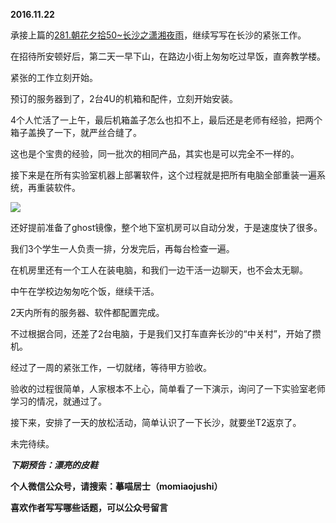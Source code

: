 
**2016.11.22**

承接上篇的[281.朝花夕拾50~长沙之潇湘夜雨](http://www.jianshu.com/p/5eef5d8db58a)，继续写写在长沙的紧张工作。

在招待所安顿好后，第二天一早下山，在路边小街上匆匆吃过早饭，直奔教学楼。

紧张的工作立刻开始。

预订的服务器到了，2台4U的机箱和配件，立刻开始安装。

4个人忙活了一上午，最后机箱盖子怎么也扣不上，最后还是老师有经验，把两个箱子盖换了一下，就严丝合缝了。

这也是个宝贵的经验，同一批次的相同产品，其实也是可以完全不一样的。

接下来是在所有实验室机器上部署软件，这个过程就是把所有电脑全部重装一遍系统，再重装软件。

![](http://upload-images.jianshu.io/upload_images/51001-de1fe6829fd2c4f6.jpeg)


还好提前准备了ghost镜像，整个地下室机房可以自动分发，于是速度快了很多。

我们3个学生一人负责一排，分发完后，再每台检查一遍。

在机房里还有一个工人在装电脑，和我们一边干活一边聊天，也不会太无聊。

中午在学校边匆匆吃个饭，继续干活。

2天内所有的服务器、软件都配置完成。

不过根据合同，还差了2台电脑，于是我们又打车直奔长沙的“中关村”，开始了攒机。

经过了一周的紧张工作，一切就绪，等待甲方验收。

验收的过程很简单，人家根本不上心，简单看了一下演示，询问了一下实验室老师学习的情况，就通过了。

接下来，安排了一天的放松活动，简单认识了一下长沙，就要坐T2返京了。

未完待续。


***下期预告：漂亮的皮鞋***


**个人微信公众号，请搜索：摹喵居士（momiaojushi）**

**喜欢作者写写哪些话题，可以公众号留言**
